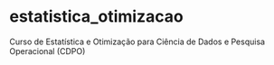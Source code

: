 # estatistica_otimizacao
Curso de Estatística e Otimização para Ciência de Dados e Pesquisa Operacional (CDPO)
